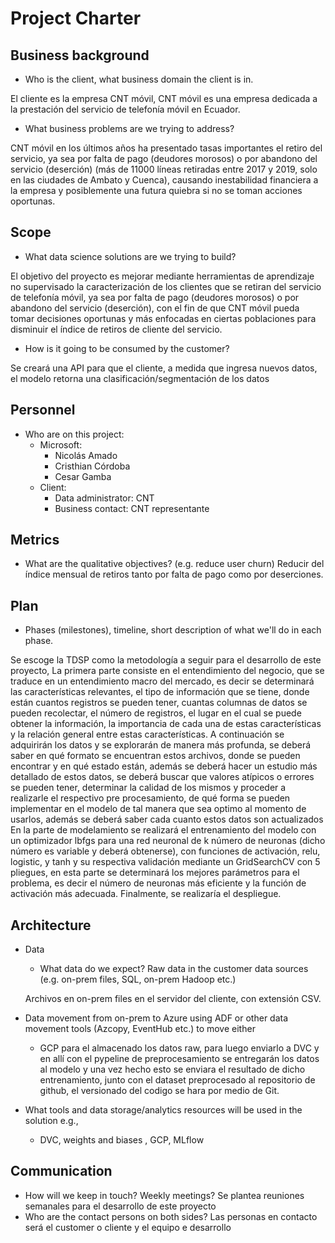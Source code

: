 # Project Charter

## Business background

* Who is the client, what business domain the client is in.

El cliente es la empresa CNT móvil, CNT móvil es una empresa dedicada a la prestación del servicio de telefonía móvil en Ecuador.
 

* What business problems are we trying to address?

CNT móvil en los últimos años ha presentado tasas importantes el retiro del servicio, ya sea por falta de pago (deudores morosos) o por abandono del servicio (deserción) (más de 11000 líneas retiradas entre 2017 y 2019, solo en las ciudades de Ambato y Cuenca), causando inestabilidad financiera a la empresa y posiblemente una futura quiebra si no se toman acciones oportunas.

 
## Scope
* What data science solutions are we trying to build?

El objetivo del proyecto es mejorar mediante herramientas de aprendizaje no supervisado la caracterización de los clientes que se retiran del servicio de telefonía móvil, ya sea por falta de pago (deudores morosos) o por abandono del servicio (deserción), con el fin de que CNT móvil pueda tomar decisiones oportunas y más enfocadas en ciertas poblaciones para disminuir el índice de retiros de cliente del servicio.

* How is it going to be consumed by the customer?

Se creará una API para que el cliente, a medida que ingresa nuevos datos, el modelo  retorna una clasificación/segmentación de los datos 

## Personnel
* Who are on this project:
	* Microsoft:
		* Nicolás Amado
		* Cristhian Córdoba
		* Cesar Gamba
	* Client:
		* Data administrator: CNT 
		* Business contact: CNT representante
	
## Metrics
* What are the qualitative objectives? (e.g. reduce user churn)
Reducir del índice mensual de retiros tanto por falta de pago como por deserciones.


## Plan
* Phases (milestones), timeline, short description of what we'll do in each phase.

Se escoge la TDSP como la metodología a seguir para el desarrollo de este proyecto,
La primera parte consiste en el entendimiento del negocio, que se traduce en un entendimiento macro del mercado, es decir se determinará las características relevantes, el tipo de información que se tiene, donde están cuantos registros se pueden tener, cuantas columnas de datos se pueden recolectar, el número de registros, el lugar en el cual se puede obtener la información, la importancia de cada una de estas características y la relación general entre estas características.
A continuación se adquirirán los datos y se explorarán de manera más profunda, se deberá saber en qué formato se encuentran estos archivos, donde se pueden encontrar y en qué estado están, además se deberá hacer un estudio más detallado de estos datos, se deberá buscar que valores atípicos o errores se pueden tener, determinar la calidad de los mismos y proceder a realizarle el respectivo pre procesamiento, de qué forma se pueden implementar en el modelo de tal manera que sea optimo al momento de usarlos, además se deberá saber cada cuanto estos datos son actualizados
En la parte de modelamiento se realizará el entrenamiento del modelo con un optimizador lbfgs para una red neuronal de k número de neuronas (dicho número es variable y deberá obtenerse), con funciones de activación, relu, logistic, y tanh y su respectiva validación mediante un GridSearchCV con 5 pliegues, en esta parte se determinará los mejores parámetros para el problema, es decir el número de neuronas más eficiente y la función de activación más adecuada.
Finalmente, se realizaría el despliegue.


## Architecture
* Data
  * What data do we expect? Raw data in the customer data sources (e.g. on-prem files, SQL, on-prem Hadoop etc.)

  Archivos en on-prem files en el servidor del cliente, con extensión CSV. 

* Data movement from on-prem to Azure using ADF or other data movement tools (Azcopy, EventHub etc.) to move either
  * GCP para el almacenado los datos raw, para luego enviarlo a DVC y en allí con el pypeline de preprocesamiento se entregarán los datos al modelo y una vez hecho esto se enviara el resultado de dicho entrenamiento, junto con el dataset preprocesado al repositorio de github, el versionado del codigo se hara por medio de Git.

* What tools and data storage/analytics resources will be used in the solution e.g.,
  * DVC, weights and biases , GCP, MLflow 


## Communication
* How will we keep in touch? Weekly meetings?
Se plantea reuniones semanales para el desarrollo de este proyecto     
* Who are the contact persons on both sides?
Las personas en contacto será el customer o cliente y el equipo e desarrollo

